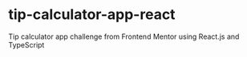 # tip-calculator-app-react
Tip calculator app challenge from Frontend Mentor using React.js and TypeScript
